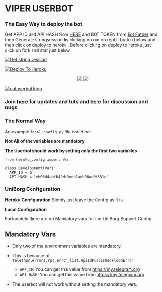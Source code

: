 
# VIPER USERBOT

### The Easy Way to deploy the bot
Get APP ID and API HASH from [HERE](https://my.telegram.org) and BOT TOKEN from [Bot Father](https://t.me/botfather) and then Generate stringsession by clicking on run.on.repl.it button below and then click on deploy to heroku . Before clicking on deploy to heroku just click on fork and star just below

[![Get string session](https://img.shields.io/badge/REPL%20RUN-Run%20Online-blue.svg)]()

[![Deploy To Heroku](https://www.herokucdn.com/deploy/button.svg)](https://heroku.com/deploy?template=https://github.com/aritramandal/DORA/tree/main)
<p align="center">
  <a href="https://github.com/suhaash02/viperuserbot/fork">
    <img src="https://img.shields.io/github/forks/suhaash02/viperuserbot?label=Fork&style=social">
    
  </a>
  <a href="https://github.com/suhaash02/viperuserbot">
    <img src="https://img.shields.io/github/stars/suhaash02/viperuserbot?style=social">
  </a>
</p>


[![catuserbot logo](https://telegra.ph/file/37209bec61783afd2052f.jpg)](https://heroku.com/deploy?template=https://github.com/suhaash02/viperuserbot)


### Join [here](https://t.me/Viper_support) for updates and tuts and [here](https://t.me/viperuserbot_support) for discussion and bugs

### The Normal Way

An example `local_config.py` file could be:

**Not All of the variables are mandatory**

__The Userbot should work by setting only the first two variables__

```python3
from heroku_config import Var

class Development(Var):
  APP_ID = 6
  API_HASH = "eb06d4abfb49dc3eeb1aeb98ae0f581e"
```

### UniBorg Configuration



**Heroku Configuration**
Simply just leave the Config as it is.

**Local Configuration**

Fortunately there are no Mandatory vars for the UniBorg Support Config.

## Mandatory Vars

- Only two of the environment variables are mandatory.
- This is because of `telethon.errors.rpc_error_list.ApiIdPublishedFloodError`

    - `APP_ID`:   You can get this value from https://my.telegram.org
    - `API_HASH`:   You can get this value from https://my.telegram.org
- The userbot will not work without setting the mandatory vars.
